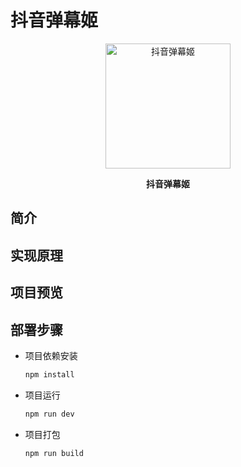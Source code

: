 # 抖音弹幕姬

<p align=center>
  <a href="https://github.com/skmcj/dycast">
    <img src="https://gcore.jsdelivr.net/gh/skmcj/pic-bed/common/dydm-bg-logo.png" alt="抖音弹幕姬" style="width: 200px">
  </a>
</p>

<p align=center style="font-weight: bold;">
   抖音弹幕姬
</p>

## 简介



## 实现原理





## 项目预览



## 部署步骤

- 项目依赖安装

    ```sh
    npm install
    ```

- 项目运行

    ```sh
    npm run dev
    ```

- 项目打包

    ```sh
    npm run build
    ```